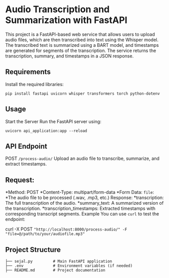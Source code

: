 # Audio Transcription and Summarization with FastAPI
This project is a FastAPI-based web service that allows users to upload audio files, which are then transcribed into text using the Whisper model. The transcribed text is summarized using a BART model, and timestamps are generated for segments of the transcription. The service returns the transcription, summary, and timestamps in a JSON response.
## Requirements
Install the required libraries:

```
pip install fastapi uvicorn whisper transformers torch python-dotenv
```

## Usage
Start the Server
Run the FastAPI server using:

```
uvicorn api_application:app --reload
```

## API Endpoint
POST `/process-audio/`
Upload an audio file to transcribe, summarize, and extract timestamps.

## Request:
*Method: POST
*Content-Type: multipart/form-data
*Form Data:
`file`: 
  *The audio file to be processed (.wav, .mp3, etc.)
Response:
*transcription: The full transcription of the audio.
*summary_text: A summarized version of the transcription.
*transcription_timestamps: Extracted timestamps with corresponding transcript segments.
Example
You can use `curl` to test the endpoint:

curl -X POST `"http://localhost:8000/process-audio/" -F "file=@/path/to/your/audiofile.mp3"`
## Project Structure
```
├── sejal.py         # Main FastAPI application
├── .env             # Environment variables (if needed)
├── README.md        # Project documentation
```


